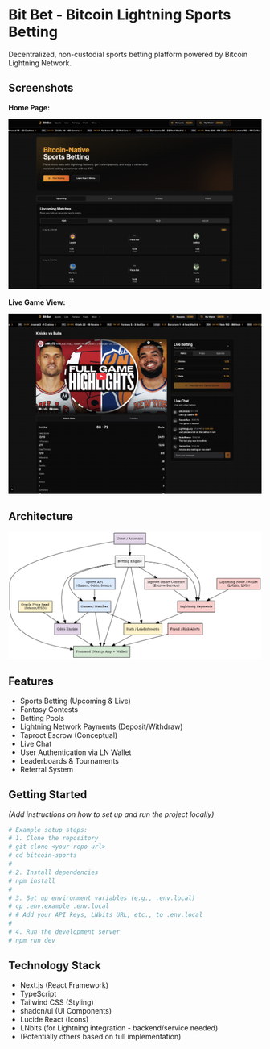 # Bit Bet - Bitcoin Lightning Sports Betting

Decentralized, non-custodial sports betting platform powered by Bitcoin Lightning Network.

## Screenshots

**Home Page:**

![Home Page Screenshot](/public/home.png)

**Live Game View:**

![Game Page Screenshot](/public/game.png)

## Architecture

![Architecture Diagram](/public/architecture.png)

## Features

*   Sports Betting (Upcoming & Live)
*   Fantasy Contests
*   Betting Pools
*   Lightning Network Payments (Deposit/Withdraw)
*   Taproot Escrow (Conceptual)
*   Live Chat
*   User Authentication via LN Wallet
*   Leaderboards & Tournaments
*   Referral System

## Getting Started

*(Add instructions on how to set up and run the project locally)*

```bash
# Example setup steps:
# 1. Clone the repository
# git clone <your-repo-url>
# cd bitcoin-sports
# 
# 2. Install dependencies
# npm install
# 
# 3. Set up environment variables (e.g., .env.local)
# cp .env.example .env.local
# # Add your API keys, LNbits URL, etc., to .env.local
#
# 4. Run the development server
# npm run dev
```

## Technology Stack

*   Next.js (React Framework)
*   TypeScript
*   Tailwind CSS (Styling)
*   shadcn/ui (UI Components)
*   Lucide React (Icons)
*   LNbits (for Lightning integration - backend/service needed)
*   (Potentially others based on full implementation)
